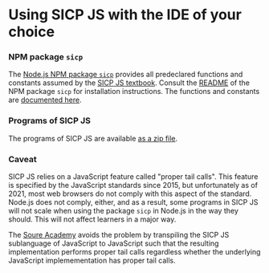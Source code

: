 # Using SICP JS with the IDE of your choice

### NPM package `sicp`

The [Node.js NPM package `sicp`](https://www.npmjs.com/package/sicp) provides all predeclared functions and constants assumed by the [SICP JS textbook](https://source-academy.github.io/sicp). Consult the [README](https://www.npmjs.com/package/sicp) of the NPM package `sicp` for installation instructions.
The functions and constants are [documented here](https://source-academy.github.io/source/source_4/global.html).

### Programs of SICP JS

The programs of SICP JS are available [as a zip file](https://source-academy.github.io/sicp/sicpjs.zip).

### Caveat

SICP JS relies on a JavaScript feature called "proper tail calls". This feature is specified by the JavaScript standards since 2015, but unfortunately as of 2021, most web browsers do not comply with this aspect of the standard. Node.js does not comply, either, and as a result, some programs in SICP JS will not scale when using the package `sicp` in Node.js in the way they should. This will not affect learners in a major way.

The [Soure Academy](https://source-academy.github.io) avoids the problem by transpiling the SICP JS sublanguage of JavaScript to JavaScript such that the resulting implementation performs proper tail calls regardless whether the underlying JavaScript implemementation has proper tail calls.
